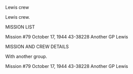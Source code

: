 





Lewis crew






 




Lewis crew.

MISSION LIST

Mission #79 October 17, 1944 43-38228 Another GP Lewis

MISSION AND CREW DETAILS

With another group.

Mission #79 October 17, 1944 43-38228 Another GP Lewis




